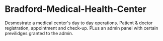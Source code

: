 # Bradford-Medical-Health-Center
Desmostrate a medical center's day to day operations. Patient &amp; doctor registration, appointment and check-up. PLus an admin panel with certain previlidges granted to the admin.
